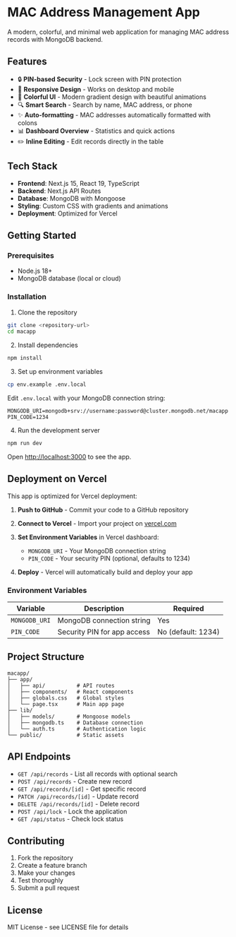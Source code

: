 # MAC Address Management App

A modern, colorful, and minimal web application for managing MAC address records with MongoDB backend.

## Features

- 🔒 **PIN-based Security** - Lock screen with PIN protection
- 📱 **Responsive Design** - Works on desktop and mobile
- 🎨 **Colorful UI** - Modern gradient design with beautiful animations
- 🔍 **Smart Search** - Search by name, MAC address, or phone
- ✨ **Auto-formatting** - MAC addresses automatically formatted with colons
- 📊 **Dashboard Overview** - Statistics and quick actions
- ✏️ **Inline Editing** - Edit records directly in the table

## Tech Stack

- **Frontend**: Next.js 15, React 19, TypeScript
- **Backend**: Next.js API Routes
- **Database**: MongoDB with Mongoose
- **Styling**: Custom CSS with gradients and animations
- **Deployment**: Optimized for Vercel

## Getting Started

### Prerequisites

- Node.js 18+ 
- MongoDB database (local or cloud)

### Installation

1. Clone the repository
```bash
git clone <repository-url>
cd macapp
```

2. Install dependencies
```bash
npm install
```

3. Set up environment variables
```bash
cp env.example .env.local
```

Edit `.env.local` with your MongoDB connection string:
```env
MONGODB_URI=mongodb+srv://username:password@cluster.mongodb.net/macapp
PIN_CODE=1234
```

4. Run the development server
```bash
npm run dev
```

Open [http://localhost:3000](http://localhost:3000) to see the app.

## Deployment on Vercel

This app is optimized for Vercel deployment:

1. **Push to GitHub** - Commit your code to a GitHub repository

2. **Connect to Vercel** - Import your project on [vercel.com](https://vercel.com)

3. **Set Environment Variables** in Vercel dashboard:
   - `MONGODB_URI` - Your MongoDB connection string
   - `PIN_CODE` - Your security PIN (optional, defaults to 1234)

4. **Deploy** - Vercel will automatically build and deploy your app

### Environment Variables

| Variable | Description | Required |
|----------|-------------|----------|
| `MONGODB_URI` | MongoDB connection string | Yes |
| `PIN_CODE` | Security PIN for app access | No (default: 1234) |

## Project Structure

```
macapp/
├── app/
│   ├── api/          # API routes
│   ├── components/   # React components
│   ├── globals.css   # Global styles
│   └── page.tsx      # Main app page
├── lib/
│   ├── models/       # Mongoose models
│   ├── mongodb.ts    # Database connection
│   └── auth.ts       # Authentication logic
└── public/           # Static assets
```

## API Endpoints

- `GET /api/records` - List all records with optional search
- `POST /api/records` - Create new record
- `GET /api/records/[id]` - Get specific record
- `PATCH /api/records/[id]` - Update record
- `DELETE /api/records/[id]` - Delete record
- `POST /api/lock` - Lock the application
- `GET /api/status` - Check lock status

## Contributing

1. Fork the repository
2. Create a feature branch
3. Make your changes
4. Test thoroughly
5. Submit a pull request

## License

MIT License - see LICENSE file for details
